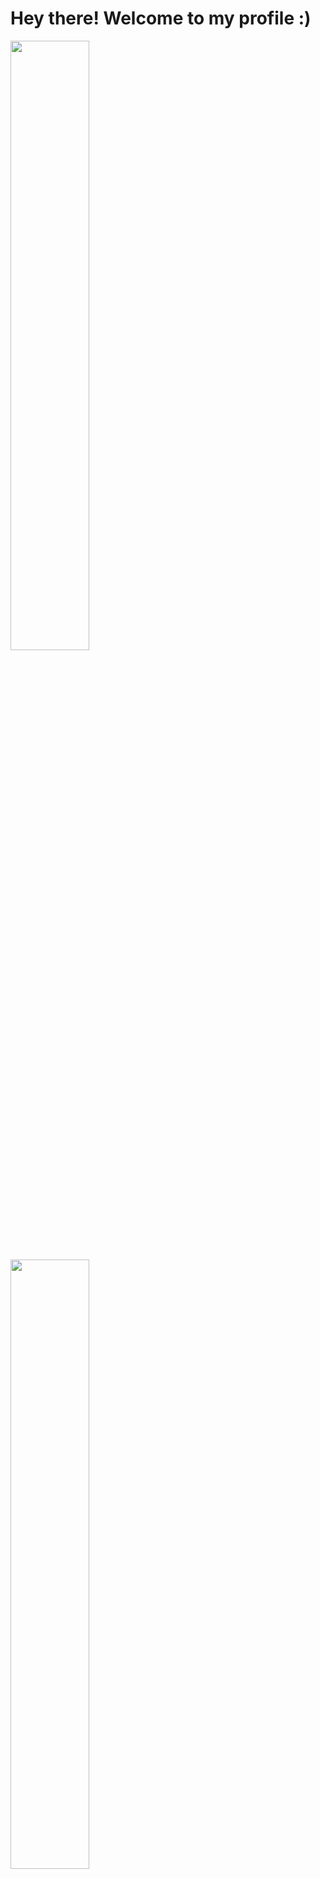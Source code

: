 # Hey there! Welcome to my profile :)

<p>
  <img height="50%" width="auto" src ="https://img.shields.io/badge/Unity-100000?style=for-the-badge&logo=unity&logoColor=white">
  <img height="50%" width="auto" src ="https://img.shields.io/badge/Lua-2C2D72?style=for-the-badge&logo=lua&logoColor=white">
  <img height="50%" width="auto" src ="https://img.shields.io/badge/C%2B%2B-00599C?style=for-the-badge&logo=c%2B%2B&logoColor=white">
  <img height="50%" width="auto" src ="https://img.shields.io/badge/Python-14354C?style=for-the-badge&logo=python&logoColor=white">
  <img height="50%" width="auto" src ="https://img.shields.io/badge/C%23-239120?style=for-the-badge&logo=c-sharp&logoColor=white">
  <img height="50%" width="auto" src ="https://img.shields.io/badge/Arch_Linux-1793D1?style=for-the-badge&logo=arch-linux&logoColor=white">
  <img height="50%" width="auto" src ="https://img.shields.io/badge/Markdown-000000?style=for-the-badge&logo=markdown&logoColor=white">
  <img height="50%" width="auto" src ="https://img.shields.io/badge/Visual_Studio_Code-0078D4?style=for-the-badge&logo=visual%20studio%20code&logoColor=white">
  <img height="50%" width="auto" src ="https://img.shields.io/badge/GIT-E44C30?style=for-the-badge&logo=git&logoColor=white">
</p>

<p align="center">
  <img height="50%" width="auto" src ="https://github-readme-streak-stats.herokuapp.com?user=emanueljuniorr&theme=shadow-orange&hide_border=true">
</p>

<p align="center">
  <img height="50%" width="auto" src ="https://github-readme-stats.vercel.app/api/top-langs/?username=emanueljuniorr&layout=donut-vertical">
</p>

## Languages

- **Portuguese Brazil**: Native
- **English**: Basic (A2)
- **Spanish**: Intermediary (B1)
- **Latin**: Basic (A2)
